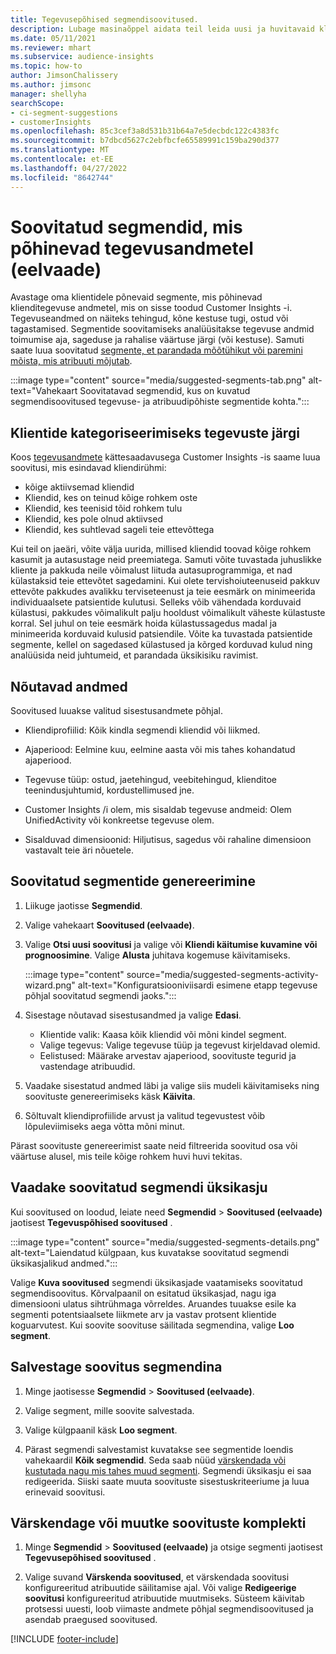 ```yaml
---
title: Tegevusepõhised segmendisoovitused.
description: Lubage masinaõppel aidata teil leida uusi ja huvitavaid klienditegevusel põhinevaid segmente.
ms.date: 05/11/2021
ms.reviewer: mhart
ms.subservice: audience-insights
ms.topic: how-to
author: JimsonChalissery
ms.author: jimsonc
manager: shellyha
searchScope:
- ci-segment-suggestions
- customerInsights
ms.openlocfilehash: 85c3cef3a8d531b31b64a7e5decbdc122c4383fc
ms.sourcegitcommit: b7dbcd5627c2ebfbcfe65589991c159ba290d377
ms.translationtype: MT
ms.contentlocale: et-EE
ms.lasthandoff: 04/27/2022
ms.locfileid: "8642744"
---
```

# <a name="suggested-segments-based-on-activity-data-preview"></a>Soovitatud segmendid, mis põhinevad tegevusandmetel (eelvaade)

Avastage oma klientidele põnevaid segmente, mis põhinevad klienditegevuse andmetel, mis on sisse toodud Customer Insights -i. Tegevuseandmed on näiteks tehingud, kõne kestuse tugi, ostud või tagastamised. Segmentide soovitamiseks analüüsitakse tegevuse andmid toimumise aja, sageduse ja rahalise väärtuse järgi (või kestuse). Samuti saate luua soovitatud [segmente, et parandada mõõtühikut või paremini mõista, mis atribuuti mõjutab](suggested-segments.md).

:::image type="content" source="media/suggested-segments-tab.png" alt-text="Vahekaart Soovitatavad segmendid, kus on kuvatud segmendisoovitused tegevuse- ja atribuudipõhiste segmentide kohta.":::

## <a name="categorize-customers-by-activity"></a>Klientide kategoriseerimiseks tegevuste järgi

Koos [tegevusandmete](activities.md) kättesaadavusega Customer Insights -is saame luua soovitusi, mis esindavad kliendirühmi:

- kõige aktiivsemad kliendid 
- Kliendid, kes on teinud kõige rohkem oste 
- Kliendid, kes teenisid tõid rohkem tulu 
- Kliendid, kes pole olnud aktiivsed 
- Kliendid, kes suhtlevad sageli teie ettevõttega  

Kui teil on jaeäri, võite välja uurida, millised kliendid toovad kõige rohkem kasumit ja autasustage neid preemiatega. Samuti võite tuvastada juhuslikke kliente ja pakkuda neile võimalust liituda autasuprogrammiga, et nad külastaksid teie ettevõtet sagedamini.
Kui olete tervishoiuteenuseid pakkuv ettevõte pakkudes avalikku terviseteenust ja teie eesmärk on minimeerida individuaalsete patsientide kulutusi. Selleks võib vähendada korduvaid külastusi, pakkudes võimalikult palju hooldust võimalikult väheste külastuste korral. Sel juhul on teie eesmärk hoida külastussagedus madal ja minimeerida korduvaid kulusid patsiendile. Võite ka tuvastada patsientide segmente, kellel on sagedased külastused ja kõrged korduvad kulud ning analüüsida neid juhtumeid, et parandada üksikisiku ravimist. 

## <a name="required-data"></a>Nõutavad andmed

Soovitused luuakse valitud sisestusandmete põhjal. 

- Kliendiprofiilid: Kõik kindla segmendi kliendid või liikmed. 

- Ajaperiood: Eelmine kuu, eelmine aasta või mis tahes kohandatud ajaperiood.

- Tegevuse tüüp: ostud, jaetehingud, veebitehingud, klienditoe teenindusjuhtumid, kordustellimused jne.  

- Customer Insights /i olem, mis sisaldab tegevuse andmeid: Olem UnifiedActivity või konkreetse tegevuse olem. 

- Sisalduvad dimensioonid: Hiljutisus, sagedus või rahaline dimensioon vastavalt teie äri nõuetele.

## <a name="generate-suggested-segments"></a>Soovitatud segmentide genereerimine

1. Liikuge jaotisse **Segmendid**.

1. Valige vahekaart **Soovitused (eelvaade)**.

1. Valige **Otsi uusi soovitusi** ja valige või **Kliendi käitumise kuvamine või prognoosimine**. Valige **Alusta** juhitava kogemuse käivitamiseks.

   :::image type="content" source="media/suggested-segments-activity-wizard.png" alt-text="Konfiguratsiooniviisardi esimene etapp tegevuse põhjal soovitatud segmendi jaoks.":::

1. Sisestage nõutavad sisestusandmed ja valige **Edasi**.

   - Klientide valik: Kaasa kõik kliendid või mõni kindel segment.
   - Valige tegevus: Valige tegevuse tüüp ja tegevust kirjeldavad olemid.
   - Eelistused: Määrake arvestav ajaperiood, soovituste tegurid ja vastendage atribuudid.

1. Vaadake sisestatud andmed läbi ja valige siis mudeli käivitamiseks ning soovituste genereerimiseks käsk **Käivita**.

1. Sõltuvalt kliendiprofiilide arvust ja valitud tegevustest võib lõpuleviimiseks aega võtta mõni minut. 

Pärast soovituste genereerimist saate neid filtreerida soovitud osa või väärtuse alusel, mis teile kõige rohkem huvi huvi tekitas. 

## <a name="view-details-of-a-suggested-segment"></a>Vaadake soovitatud segmendi üksikasju

Kui soovitused on loodud, leiate need **Segmendid** > **Soovitused (eelvaade)** jaotisest **Tegevuspõhised soovitused** .

:::image type="content" source="media/suggested-segments-details.png" alt-text="Laiendatud külgpaan, kus kuvatakse soovitatud segmendi üksikasjalikud andmed.":::

Valige **Kuva soovitused** segmendi üksikasjade vaatamiseks soovitatud segmendisoovitus. Kõrvalpaanil on esitatud üksikasjad, nagu iga dimensiooni ulatus sihtrühmaga võrreldes. Aruandes tuuakse esile ka segmenti potentsiaalsete liikmete arv ja vastav protsent klientide koguarvutest. Kui soovite soovituse säilitada segmendina, valige **Loo segment**.    

## <a name="save-a-suggestion-as-a-segment"></a>Salvestage soovitus segmendina

1. Minge jaotisesse **Segmendid** > **Soovitused (eelvaade)**.

1. Valige segment, mille soovite salvestada. 

1. Valige külgpaanil käsk **Loo segment**. 

1. Pärast segmendi salvestamist kuvatakse see segmentide loendis vahekaardil **Kõik segmendid**. Seda saab nüüd [värskendada või kustutada nagu mis tahes muud segmenti](segments.md). Segmendi üksikasju ei saa redigeerida. Siiski saate muuta soovituste sisestuskriteeriume ja luua erinevaid soovitusi.

## <a name="refresh-or-edit-a-set-of-suggestions"></a>Värskendage või muutke soovituste komplekti

1. Minge **Segmendid** > **Soovitused (eelvaade)** ja otsige segmenti jaotisest **Tegevusepõhised soovitused** .

1. Valige suvand **Värskenda soovitused**, et värskendada soovitusi konfigureeritud atribuutide säilitamise ajal. Või valige **Redigeerige soovitusi** konfigureeritud atribuutide muutmiseks. Süsteem käivitab protsessi uuesti, loob viimaste andmete põhjal segmendisoovitused ja asendab praegused soovitused.

[!INCLUDE [footer-include](includes/footer-banner.md)]
